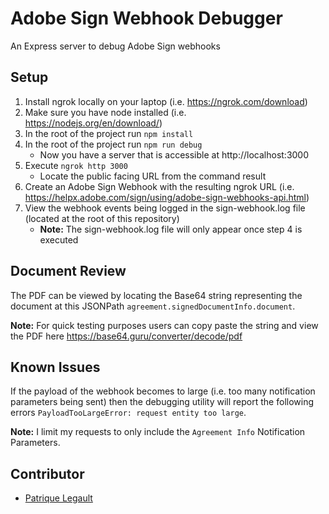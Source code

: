 # Adobe Sign Webhook Debugger

An Express server to debug Adobe Sign webhooks

## Setup

1. Install ngrok locally on your laptop (i.e. https://ngrok.com/download)
2. Make sure you have node installed (i.e. https://nodejs.org/en/download/)
3. In the root of the project run `npm install`
4. In the root of the project run `npm run debug`
    - Now you have a server that is accessible at http://localhost:3000
5. Execute `ngrok http 3000`
    - Locate the public facing URL from the command result
6. Create an Adobe Sign Webhook with the resulting ngrok URL (i.e. https://helpx.adobe.com/sign/using/adobe-sign-webhooks-api.html)
7. View the webhook events being logged in the sign-webhook.log file (located at the root of this repository)
    - **Note:** The sign-webhook.log file will only appear once step 4 is executed

## Document Review

The PDF can be viewed by locating the Base64 string representing the document at this JSONPath `agreement.signedDocumentInfo.document`.

**Note:** For quick testing purposes users can copy paste the string and view the PDF here https://base64.guru/converter/decode/pdf

## Known Issues

If the payload of the webhook becomes to large (i.e. too many notification parameters being sent) then the debugging utility will report the following errors `PayloadTooLargeError: request entity too large`. 

**Note:** I limit my requests to only include the `Agreement Info` Notification Parameters.

## Contributor

- [Patrique Legault](https://github.com/pat-lego)

